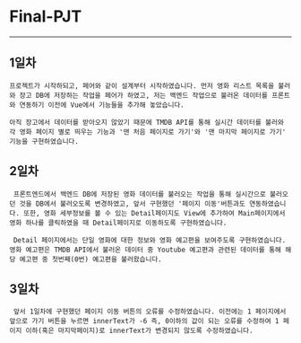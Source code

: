 # Final-PJT
---

## 1일차
    프로젝트가 시작하되고, 페어와 같이 설계부터 시작하였습니다. 먼저 영화 리스트 목록을 불러와 장고 DB에 저장하는 작업을 페어가 하였고, 저는 백엔드 작업으로 불러온 데이터를 프론트와 연동하기 이전에 Vue에서 기능들을 추가해 놓았습니다. 
    
    아직 장고에서 데이터를 받아오지 않았기 때문에 TMDB API를 통해 실시간 데이터를 불러와 각 영화 페이지 별로 띄우는 기능과 '맨 처음 페이지로 가기'와 '맨 마지막 페이지로 가기' 기능을 구현하였습니다.

## 2일차 
     프론트엔드에서 백엔드 DB에 저장된 영화 데이터를 불러오는 작업을 통해 실시간으로 불러오던 것을 DB에서 불러오도록 변경하였고, 앞서 구현했던 '페이지 이동'버튼과도 연동하였습니다. 또한, 영화 세부정보를 볼 수 있는 Detail페이지도 View에 추가하여 Main페이지에서 영화 하나를 클릭하였을 때 Detail페이지로 이동하도록 구현하였습니다.

     Detail 페이지에서는 단일 영화에 대한 정보와 영화 예고편을 보여주도록 구현하였습니다. 영화 예고편은 TMDB API에서 불러온 데이터 중 Youtube 예고편과 관련된 데이터를 통해 해당 예고편 중 첫번째(0번) 예고편을 불러왔습니다.

## 3일차
     앞서 1일차에 구현했던 페이지 이동 버튼의 오류를 수정하였습니다. 이전에는 1 페이지에서 앞으로 가기 버튼을 누르면 innerText가 -6 즉, 0이하의 값이 되는 오류를 수정하여 1 페이지 이하(혹은 마지막페이지)로 innerText가 변경되지 않도록 수정하였습니다. 
    